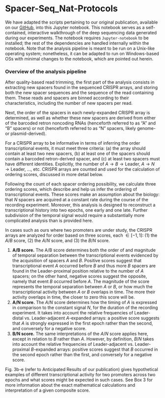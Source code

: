 # Spacer-Seq_Nat-Protocols

We have adapted the scripts pertaining to our original publication, available on our [GitHub](https://github.com/Shipman-Lab/Spacer-Seq), into this Jupyter notebook. This notebook serves as a self-contained, interactive walkthrough of the deep sequencing data generated during our experiments. The notebook requires `Jupyter-notebook` to be installed; the rest of the dependencies are handled internally within the notebook. Note that the analysis pipeline is meant to be run on a Unix-like operating system; nonetheless, it can be adapted to run on Windows-based OSs with minimal changes to the notebook, which are pointed out herein.

### Overview of the analysis pipeline

After quality-based read trimming, the first part of the analysis consists in extracting new spacers found in the sequenced CRISPR arrays, and storing both the new spacer sequences and the sequence of the read containing them. These reads and spacers are binned according to their characteristics, including the number of new spacers per read.       
      
Next, the order of the spacers in each newly-expanded CRISPR array is determined, as well as whether these new spacers are derived from either of the barcoded retron noncoding RNAs (henceforth referred to as “A” and “B” spacers) or not (henceforth referred to as “N” spacers, likely genome- or plasmid-derived).     
      
For a CRISPR array to be informative in terms of inferring the order transcriptional events, it must meet three criteria: (a) the array should contain at least two new spacers, (b) at least one of the spacers should contain a barcoded retron-derived spacer, and (c) at least two spacers must have different identities. Explicitly, the number of $A \to B \to \text{Leader}$, $A \to N \to \text{Leader}$, …, etc. CRISPR arrays are counted and used for the calculation of ordering scores, discussed in more detail below.      
      
Following the count of each spacer ordering possibility, we calculate three ordering scores, which describe and help us infer the ordering of transcriptional events. These scores make an assumption about the biology: that $N$ spacers are acquired at a constant rate during the course of the recording experiment. Moreover, this analysis is designed to reconstruct a transcriptional history into two epochs, one early and one late. Further subdivision of the temporal signal would require a substantially more complicated analysis than is provided here.    
     
In cases such as ours where two promoters are under study, the CRISPR arrays are analyzed for order based on three scores, each $\in [-1,1]$: (1) the $A/B$ score, (2) the $A/N$ score, and (3) the $B/N$ score.    
1. **A/B score.** The A/B score determines both the order of and magnitude of temporal separation between the transcriptional events evidenced by the acquisition of spacers $A$ and $B$. Positive scores suggest that transcriptional event $A$ occurred before $B$ and thus more $B$ spacers are found in the Leader-proximal position relative to the number of $A$ spacers; on the other hand, negative scores suggest the opposite, namely that event $B$ occurred before $A$. The magnitude of the score represents the temporal separation between $A$ or $B$, or how much the transcriptional activity between $A$ or $B$ overlaps in time. The more their activity overlaps in time, the closer to zero this score will be.     
2. **A/N score.** The $A/N$ score determines how the timing of $A$ is expressed in comparison to the constant signal $N$, for the duration of the recording experiment. It takes into account the relative frequencies of Leader-distal vs. Leader-adjacent $A$-expanded arrays: a positive score suggests that $A$ is strongly expressed in the first epoch rather than the second, and conversely for a negative score.     
3. **B/N score.** The same interpretations of the $A/N$ score applies here, except in relation to $B$ rather than $A$. However, by definition, $B/N$ takes into account the relative frequencies of Leader-adjacent vs. Leader-proximal $B$-expanded arrays: positive scores suggest that $B$ occurred in the second epoch rather than the first, and conversely for a negative score.
     
Fig. 3b-e (refer to Anticipated Results of our publication) gives hypothetical examples of different transcriptional activity for two promoters across two epochs and what scores might be expected in such cases. See Box 3 for more information about the exact mathematical calculations and interpretation of a given composite score.
